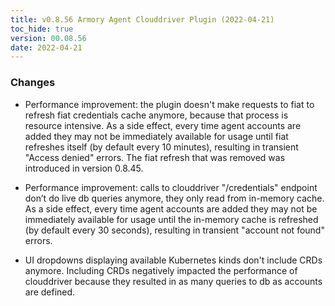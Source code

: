 ```yaml
---
title: v0.8.56 Armory Agent Clouddriver Plugin (2022-04-21)
toc_hide: true
version: 00.08.56
date: 2022-04-21
---
```


### Changes

* Performance improvement: the plugin doesn't make requests to fiat to refresh fiat credentials cache anymore, because that process is resource intensive. As a side effect, every time agent accounts are added they may not be immediately available for usage until fiat refreshes itself (by default every 10 minutes), resulting in transient "Access denied" errors. The fiat refresh that was removed was introduced in version 0.8.45.

* Performance improvement: calls to clouddriver "/credentials" endpoint don’t do live db queries anymore, they only read from in-memory cache. As a side effect, every time agent accounts are added they may not be immediately available for usage until the in-memory cache is refreshed (by default every 30 seconds), resulting in transient "account not found" errors.

* UI dropdowns displaying available Kubernetes kinds don't include CRDs anymore. Including CRDs negatively impacted the performance of clouddriver because they resulted in as many queries to db as accounts are defined.

